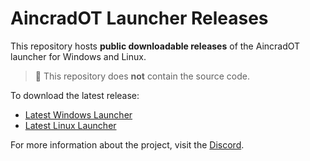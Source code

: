 # AincradOT Launcher Releases

This repository hosts **public downloadable releases** of the AincradOT launcher for Windows and Linux.

> 🚫 This repository does **not** contain the source code.

To download the latest release:

- [Latest Windows Launcher](https://github.com/aincradot/aincrad-launcher/releases/latest/)
- [Latest Linux Launcher](https://github.com/aincradot/aincrad-launcher/releases/latest/)

For more information about the project, visit the [Discord](https://discord.gg/c4nUPvZ33d).
